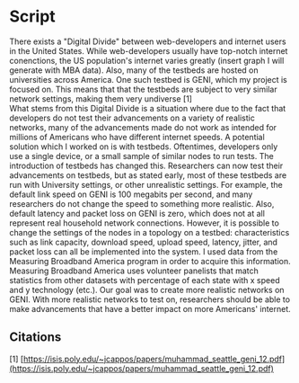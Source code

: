 # Script
 There exists a "Digital Divide" between web-developers and internet users in the United States. While web-developers usually have top-notch internet conenctions, the US population's internet varies greatly (insert graph I will generate with MBA data). Also, many of the testbeds are hosted on universities across America. One such testbed is GENI, which my project is focused on. This means that that the testbeds are subject to very similar network settings, making them very undiverse [1]  
 What stems from this Digital Divide is a situation where due to the fact that developers do not test their advancements on a variety of realistic networks, many of the advancements made do not work as intended for millions of Americans who have different internet speeds. A potential solution which I worked on is with testbeds. Oftentimes, developers only use a single device, or a small sample of similar nodes to run tests. The introduction of testbeds has changed this. Researchers can now test their advancements on testbeds, but as stated early, most of these testbeds are run with University settings, or other unrealistic settings. For example, the default link speed on GENI is 100 megabits per second, and many researchers do not change the speed to something more realistic. Also, default latency and packet loss on GENI is zero, which does not at all represent real household network connections.
 However, it is possible to change the settings of the nodes in a topology on a testbed: characteristics such as link capacity, download speed, upload speed, latency, jitter, and packet loss can all be implemented into the system. I used data from the Measuring Broadband America program in order to acquire this information. Measuring Broadband America uses volunteer panelists that match statistics from other datasets with percentage of each state with x speed and y technology (etc.). 
 Our goal was to create more realistic networks on GENI. With more realistic networks to test on, researchers should be able to make advancements that have a better impact on more Americans' internet.


## Citations
[1] [https://isis.poly.edu/~jcappos/papers/muhammad_seattle_geni_12.pdf](https://isis.poly.edu/~jcappos/papers/muhammad_seattle_geni_12.pdf)
